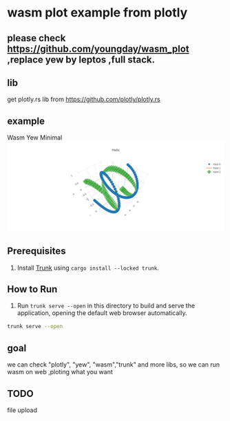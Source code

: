 # wasm plot example from plotly
## please check https://github.com/youngday/wasm_plot ,replace yew by leptos ,full stack.
## lib

get plotly.rs lib from
https://github.com/plotly/plotly.rs

## example 
Wasm Yew Minimal
![newplot.png](newplot.png)
## Prerequisites

1. Install [Trunk](https://trunkrs.dev/) using `cargo install --locked trunk`.

## How to Run

1. Run `trunk serve --open` in this directory to build and serve the application, opening the default web browser automatically.

```sh
trunk serve --open
```
## goal

we can check "plotly", "yew", "wasm","trunk" and more libs,
so we can run wasm on web ,ploting what you want

## TODO

file upload
